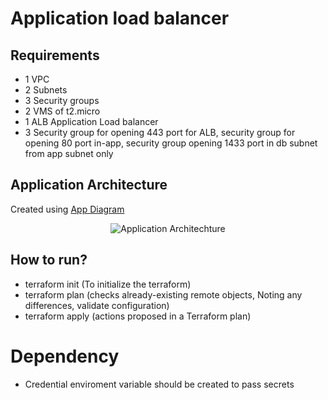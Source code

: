 # Application load balancer 
## Requirements
- 1  VPC
- 2  Subnets
- 3  Security groups
- 2  VMS of t2.micro
- 1  ALB Application Load balancer
- 3  Security group for opening 443 port for ALB,   security group for opening 80 port in-app, security group opening 1433 port in db subnet from app subnet only

## Application Architecture

Created using [App Diagram](https://app.diagrams.net/)
<div align="center">  
  <img alt="Application Architechture" src="./image/image.png"/>
</div>

## How to run?
- terraform init  (To initialize the terraform)
- terraform plan  (checks already-existing remote objects, Noting any differences, validate configuration)
- terraform apply (actions proposed in a Terraform plan)

# Dependency
- Credential enviroment variable should be created to pass secrets

